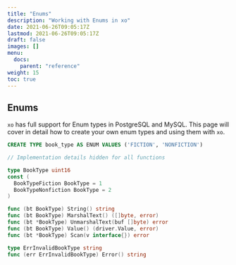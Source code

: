 ```yaml
---
title: "Enums"
description: "Working with Enums in xo"
date: 2021-06-26T09:05:17Z
lastmod: 2021-06-26T09:05:17Z
draft: false
images: []
menu:
  docs:
    parent: "reference"
weight: 15
toc: true
---
```


## Enums

`xo` has full support for Enum types in PostgreSQL and MySQL. This page will
cover in detail how to create your own enum types and using them with `xo`.

```sql
CREATE TYPE book_type AS ENUM VALUES ('FICTION', 'NONFICTION')
```

```go
// Implementation details hidden for all functions

type BookType uint16
const (
  BookTypeFiction BookType = 1
  BookTypeNonfiction BookType = 2
)

func (bt BookType) String() string
func (bt BookType) MarshalText() ([]byte, error)
func (bt *BookType) UnmarshalText(buf []byte) error
func (bt BookType) Value() (driver.Value, error)
func (bt *BookType) Scan(v interface{}) error

type ErrInvalidBookType string
func (err ErrInvalidBookType) Error() string
```
